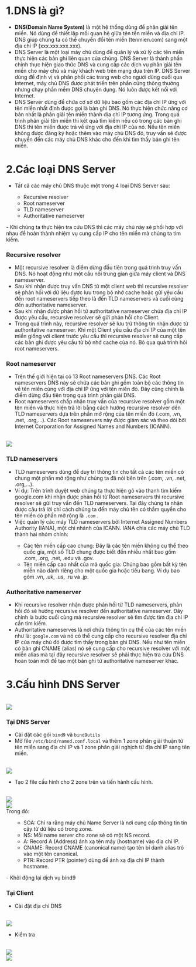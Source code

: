 # 1.DNS là gì?

- **DNS(Domain Name System)** là một hệ thống dùng để phân giải tên miền. Nó dùng để thiết lập mối quan hệ giữa tên tên miền và địa chỉ IP. DNS giúp chúng ta có thể chuyển đổi tên miền (tenmien.com) sang một địa chỉ IP (xxx.xxx.xxx.xxx).
- DNS Server là một loại máy chủ dùng để quản lý và xử lý các tên miền thực hiện các bản ghi liên quan của chúng. DNS Server là thành phần chính thực hiện giao thức DNS và cung cấp các dịch vụ phân giải tên miền cho máy chủ và máy khách web trên mạng dựa trên IP. DNS Server dùng để định vị và phân phối các trang web cho người dùng cuối qua Internet, máy chủ DNS được phát triển trên phần cứng thông thường nhưng chạy phần mềm DNS chuyên dụng. Nó luôn được kết nối với Internet.
- DNS Server dùng để chứa cơ sở dữ liệu bao gồm các địa chỉ IP ứng với tên miền nhất định được gọi là bản ghi DNS. Nó thực hiện chức năng cơ bản nhất là phân giải tên miền thành địa chỉ IP tương ứng. Trong quá trình phân giải tên miền thì kết quả tìm kiếm nếu có trong các bản ghi DNS thì tên miền được trả về ứng với địa chỉ IP của nó. Nếu tên miền không được đăng ký hoặc thêm vào máy chủ DNS đó, truy vấn sẽ được chuyển đến các máy chủ DNS khác cho đến khi tìm thấy bản ghi tên miền.

# 2.Các loại  DNS Server

- Tất cả các máy chủ DNS thuộc một trong 4 loại DNS Server sau:
<ul>
  <ul>
    <li> Recursive resolver
    <li> Root nameserver
    <li> TLD nameserver
    <li> Authoritative nameserver
  </ul>
</ul>
- Khi chúng ta thực hiện tra cứu DNS thì các máy chủ này sẽ phối hợp với nhau để hoàn thành nhiệm vụ cung cấp IP cho tên miền mà chúng ta tìm kiếm.

### Recursive resolver

- Một recursive resolver là điểm dừng đầu tiên trong quá trình truy vấn DNS. Nó hoạt động như một cầu nối trung gian giữa máy client và DNS nameserver.
- Sau khi nhận được truy vấn DNS từ một client web thì recursive resolver sẽ phản hồi với dữ liệu được lưu trong bộ nhớ cache hoặc gửi yêu cầu đến root nameservers tiếp theo là đến TLD nameservers và cuối cùng đến authoritative nameserver.
- Sau khi nhận được phản hồi từ authoritative nameserver chứa địa chỉ IP được yêu cầu, recursive resolver sẽ gửi phản hồi cho Client.
- Trong quá trình này, recursive resolver sẽ lưu trữ thông tin nhận được từ authoritative nameserver. Khi một Client yêu cầu địa chỉ IP của một tên miền giống với client trước yêu cầu thì recursive resolver sẽ cung cấp các bản ghi được yêu cầu từ bộ nhớ cache của nó. Bỏ qua quá trình hỏi root nameservers.

### Root nameserver

- Trên thế giới hiện tại có 13 Root nameservers DNS. Các Root nameservers DNS này sẽ chứa các bản ghi gồm toàn bộ các thông tin về tên miền cùng với địa chỉ IP ứng với tên miền đó. Đây cũng chính là điểm dừng đầu tiên trong quá trình phân giải DNS.
- Root nameservers chấp nhận truy vấn của recursive resolver gồm một tên miền và thực hiện trả lời bằng cách hướng recursive resolver đến TLD nameservers dựa trên phần mở rộng của tên miền đó (.com, .vn, .net, .org,...). Các Root nameservers này được giảm sác và theo dõi bỡi Internet Corporation for Assigned Names and Numbers (ICANN).
<br>
<img src="https://github.com/lean15998/Linux/blob/main/images/24.01.PNG">
<br>

### TLD nameservers

- TLD nameservers dùng để duy trì thông tin cho tất cả các tên miền có chung một phần mở rộng như chúng ta đã nói bên trên (.com, .vn, .net, .org,...).
- Ví dụ: Trên trình duyệt web chúng ta thực hiện gõ vào thanh tìm kiếm google.com khi nhận được phản hồi từ Root nameservers thì recursive resolver sẽ gửi truy vấn đến TLD nameservers. Tại đây chúng ta nhận được câu trả lời chỉ cách chúng ta đến máy chủ tên có thẩm quyền cho tên miền có phần mở rộng là `.com` .
- Việc quản lý các máy TLD nameservers bởi Internet Assigned Numbers Authority (IANA), một chi nhánh của ICANN. IANA chia các máy chủ TLD thành hai nhóm chính:
<ul>
  <ul>
    <li> Các tên miền cấp cao chung: Đây là các tên miền không cụ thể theo quốc gia, một số TLD chung được biết đến nhiều nhất bao gồm .com, .org, .net, .edu và .gov.
    <li> Tên miền cấp cao nhất của mã quốc gia: Chúng bao gồm bất kỳ tên miền nào dành riêng cho một quốc gia hoặc tiểu bang. Ví dụ bao gồm .vn, .uk, .us, .ru và .jp.
  </ul>
</ul>
  
### Authoritative nameserver

- Khi recursive resolver nhận được phản hồi từ TLD nameservers, phản hồi đó sẽ hướng recursive resolver đến authoritative nameserver. Đây chính là bước cuối cùng mà recursive resolver sẽ tìm được tìm địa chỉ IP cần tìm kiếm.
- Authoritative nameserves là nơi chứa thông tin cụ thể của các tên miền như là: `google.com` và nó có thể cung cấp cho recursive resolver địa chỉ IP của máy chủ đó được tìm thấy trong bản ghi DNS. Nếu như tên miền có bản ghi CNAME (alias) nó sẽ cung cấp cho recursive resolver với một miền alias mà tại đây recursive resolver sẽ phải thực hiện tra cứu DNS hoàn toàn mới để tạo một bản ghi từ authoritative nameserver khác.

# 3.Cấu hình DNS Server
<br>
<img src="https://github.com/lean15998/Linux/blob/main/images/24.02.PNG">
<br>

### Tại DNS Server

- Cài đặt các gói `bind9` và `bind9utils`
- Mở file `/etc/bind/named.conf.local` và thêm 1 zone phân giải thuận từ tên miền sang địa chỉ IP và 1 zone phân giải nghịch từ địa chỉ IP sang tên miền.
<br>
<img src="https://github.com/lean15998/Linux/blob/main/images/24.03.PNG">
<br>

- Tạo 2 file cấu hình cho 2 zone trên và tiến hành cấu hình.

<br>
<img src="https://github.com/lean15998/Linux/blob/main/images/24.04.PNG">
<br>
<img src="https://github.com/lean15998/Linux/blob/main/images/24.05.PNG">
<br>
Trong đó:
<ul>
  <ul>
    <li> SOA: Chỉ ra rằng máy chủ Name Server là nơi cung cấp thông tin tin cậy từ dữ liệu có trong zone.
    <li> NS: Mỗi name server cho zone sẽ có một NS record.
    <li> A: Record A (Address) ánh xạ tên máy (hostname) vào địa chỉ IP.
    <li> CNAME: Record CNAME (canonical name) tạo tên bí danh alias trỏ vào một tên canonical.
    <li> PTR: Record PTR (pointer) dùng để ánh xạ địa chỉ IP thành hostname.
  </ul>
</ul>
- Khởi động lại dịch vụ bind9
<br>

### Tại Client

- Cài đặt địa chỉ DNS
<br>
<img src="https://github.com/lean15998/Linux/blob/main/images/24.06.PNG">
<br>

- Kiểm tra

<br>
<img src="https://github.com/lean15998/Linux/blob/main/images/24.07.PNG">
<br>
<img src="https://github.com/lean15998/Linux/blob/main/images/24.08.PNG">




